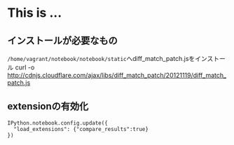 # This is ...

## インストールが必要なもの
`/home/vagrant/notebook/notebook/static`へdiff_match_patch.jsをインストール
curl -o http://cdnjs.cloudflare.com/ajax/libs/diff_match_patch/20121119/diff_match_patch.js

## extensionの有効化

```
IPython.notebook.config.update({
  "load_extensions": {"compare_results":true}
})
```
